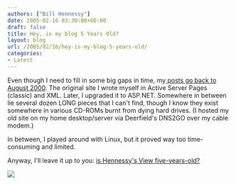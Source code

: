 ```yaml
---
authors: ["Bill Hennessy"]
date: 2005-02-16 03:30:00+00:00
draft: false
title: Hey, is my blog 5 Years Old?
layout: blog
url: /2005/02/16/hey-is-my-blog-5-years-old/
categories:
- Latest
---
```


Even though I need to fill in some big gaps in time, my[ posts go back to August 2000](https://blog.billhennessy.com/blogs/hennessys_view/archive/category/1021.aspx). The original site I wrote myself in Active Server Pages (classic) and XML. Later, I upgraded it to ASP.NET. Somewhere in between lie several dozen LONG pieces that I can't find, though I know they exist somewhere in various CD-ROMs burnt from dying hard drives. (I hosted my old site on my home desktop/server via Deerfield's DNS2GO over my cable modem.)




In between, I played around with Linux, but it proved way too time-consuming and limited.




Anyway, I'll leave it up to you: [is Hennessy's View five-years-old? ](https://blog.billhennessy.com/forums/1083/ShowPost.aspx)

![](https://blog.billhennessy.com/aggbug.aspx?PostID=1082)

